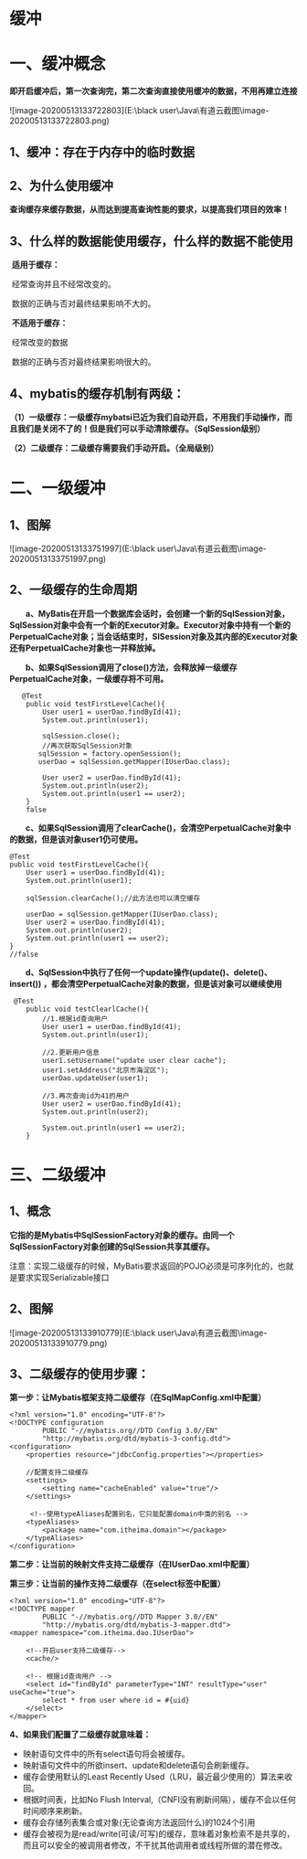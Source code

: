 # **缓冲**

# **一、缓冲概念**

**即开启缓冲后，第一次查询完，第二次查询直接使用缓冲的数据，不用再建立连接**

![image-20200513133722803](E:\black user\Java\有道云截图\image-20200513133722803.png)



## 1、缓冲：存在于内存中的临时数据

## **2、为什么使用缓冲**

**查询缓存来缓存数据，从而达到提高查询性能的要求，以提高我们项目的效率！**

## **3、什么样的数据能使用缓存，什么样的数据不能使用**

​		**适用于缓存：**

​			经常查询并且不经常改变的。

​			数据的正确与否对最终结果影响不大的。

​		**不适用于缓存：**

​			经常改变的数据

​			数据的正确与否对最终结果影响很大的。

## **4、mybatis的缓存机制有两级：**

​       **（1）一级缓存：一级缓存mybatsi已近为我们自动开启，不用我们手动操作，而且我们是关闭不了的！但是我们可以手动清除缓存。（SqlSession级别）**

​       **（2）二级缓存：二级缓存需要我们手动开启。（全局级别）**





# **二、一级缓冲**

## **1、图解**

![image-20200513133751997](E:\black user\Java\有道云截图\image-20200513133751997.png)



## **2、一级缓存的生命周期**

　　**a、MyBatis在开启一个数据库会话时，会创建一个新的SqlSession对象，SqlSession对象中会有一个新的Executor对象。Executor对象中持有一个新的PerpetualCache对象；当会话结束时，SlSession对象及其内部的Executor对象还有PerpetualCache对象也一并释放掉。**

　　**b、如果SqlSession调用了close()方法，会释放掉一级缓存PerpetualCache对象，一级缓存将不可用。** 

```
   @Test
    public void testFirstLevelCache(){
        User user1 = userDao.findById(41);
        System.out.println(user1);

        sqlSession.close();
        //再次获取SqlSession对象
       sqlSession = factory.openSession(); 
       userDao = sqlSession.getMapper(IUserDao.class);

        User user2 = userDao.findById(41);
        System.out.println(user2);
        System.out.println(user1 == user2);
    }
    false
```

　　**c、如果SqlSession调用了clearCache()，会清空PerpetualCache对象中的数据，但是该对象user1仍可使用。**

```
@Test
public void testFirstLevelCache(){
    User user1 = userDao.findById(41);
    System.out.println(user1);

    sqlSession.clearCache();//此方法也可以清空缓存

    userDao = sqlSession.getMapper(IUserDao.class);
    User user2 = userDao.findById(41);
    System.out.println(user2);
    System.out.println(user1 == user2);
}
//false
```

　　**d、SqlSession中执行了任何一个update操作(update()、delete()、insert()) ，都会清空PerpetualCache对象的数据，但是该对象可以继续使用** 

```
 @Test
    public void testClearlCache(){
        //1.根据id查询用户
        User user1 = userDao.findById(41);
        System.out.println(user1);

        //2.更新用户信息
        user1.setUsername("update user clear cache");
        user1.setAddress("北京市海淀区");
        userDao.updateUser(user1);

        //3.再次查询id为41的用户
        User user2 = userDao.findById(41);
        System.out.println(user2);

        System.out.println(user1 == user2);
    }
```





# **三、二级缓冲**

## **1、概念**

**它指的是Mybatis中SqlSessionFactory对象的缓存。由同一个SqlSessionFactory对象创建的SqlSession共享其缓存。**

注意：实现二级缓存的时候，MyBatis要求返回的POJO必须是可序列化的，也就是要求实现Serializable接口	

## **2、图解**

![image-20200513133910779](E:\black user\Java\有道云截图\image-20200513133910779.png)



## **3、二级缓存的使用步骤：**

​		**第一步：让Mybatis框架支持二级缓存（在SqlMapConfig.xml中配置）**

```
<?xml version="1.0" encoding="UTF-8"?>
<!DOCTYPE configuration
        PUBLIC "-//mybatis.org//DTD Config 3.0//EN"
        "http://mybatis.org/dtd/mybatis-3-config.dtd">
<configuration>
    <properties resource="jdbcConfig.properties"></properties>
    
    //配置支持二级缓存
    <settings>
        <setting name="cacheEnabled" value="true"/>
    </settings>
    
     <!--使用typeAliases配置别名，它只能配置domain中类的别名 -->
    <typeAliases>
        <package name="com.itheima.domain"></package>
    </typeAliases>
</configuration>
```

​		**第二步：让当前的映射文件支持二级缓存（在IUserDao.xml中配置）**

​		**第三步：让当前的操作支持二级缓存（在select标签中配置）**

```
<?xml version="1.0" encoding="UTF-8"?>
<!DOCTYPE mapper
        PUBLIC "-//mybatis.org//DTD Mapper 3.0//EN"
        "http://mybatis.org/dtd/mybatis-3-mapper.dtd">
<mapper namespace="com.itheima.dao.IUserDao">

    <!--开启user支持二级缓存-->
    <cache/>

    <!-- 根据id查询用户 -->
    <select id="findById" parameterType="INT" resultType="user" useCache="true">
        select * from user where id = #{uid}
    </select>
</mapper>
```

**4、如果我们配置了二级缓存就意味着：**

- 映射语句文件中的所有select语句将会被缓存。
- 映射语句文件中的所欲insert、update和delete语句会刷新缓存。
- 缓存会使用默认的Least Recently Used（LRU，最近最少使用的）算法来收回。
- 根据时间表，比如No Flush Interval,（CNFI没有刷新间隔），缓存不会以任何时间顺序来刷新。
- 缓存会存储列表集合或对象(无论查询方法返回什么)的1024个引用
- 缓存会被视为是read/write(可读/可写)的缓存，意味着对象检索不是共享的，而且可以安全的被调用者修改，不干扰其他调用者或线程所做的潜在修改。